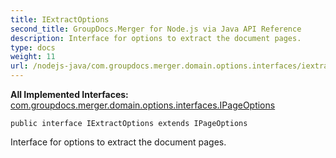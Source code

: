 ```yaml
---
title: IExtractOptions
second_title: GroupDocs.Merger for Node.js via Java API Reference
description: Interface for options to extract the document pages.
type: docs
weight: 11
url: /nodejs-java/com.groupdocs.merger.domain.options.interfaces/iextractoptions/
---
```

**All Implemented Interfaces:**
[com.groupdocs.merger.domain.options.interfaces.IPageOptions](../../com.groupdocs.merger.domain.options.interfaces/ipageoptions)
```
public interface IExtractOptions extends IPageOptions
```

Interface for options to extract the document pages.
